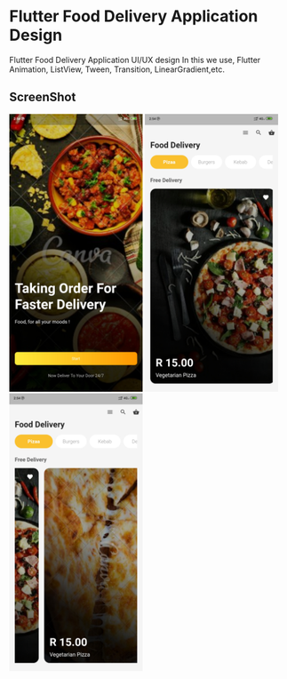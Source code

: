 # Flutter Food Delivery Application Design

Flutter Food Delivery Application UI/UX design 
In this we use, Flutter Animation, ListView, Tween, Transition, LinearGradient,etc.

## ScreenShot

<img src="assets/screenshot/one.jpg" height="500em" />
<img src="assets/screenshot/two.jpg" height="500em" />
<img src="assets/screenshot/three.jpg" height="500em" />

 
